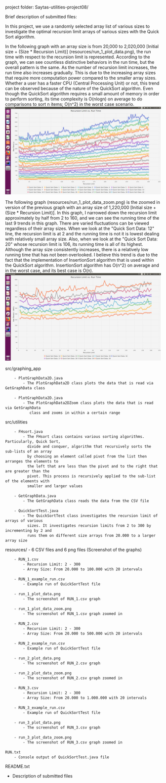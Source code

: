 project folder:
Saytas-utilities-project08/


Brief description of submitted files:

In this project, we use a randomly selected array list of various sizes to investigate
the optimal recursion limit arrays of various sizes with the Quick Sort algorithm.

In the following graph with an array size is from 20,000 to 2,020,000 [Initial size + (Size * Recursion Limit)] (resources/run_1_plot_data.png), 
the run time with respect to the recursion limit is represented.
According to the graph, we can see countless distinctive behaviors in the run time, but the overall pattern
is the same. As the number of recursion limit increases, the run time also increases gradually. This is
due to the increasing array sizes that require more computation power compared to the smaller array sizes.
Whether a user has a faster CPU (Central Processing Unit) or not, this trend can be observed because of the nature of the QuickSort algorithm. Even though the QuickSort algorithm requires a small amount of memory
in order to perform sorting, its time complexity is O(nlogn) on average to do comparisons to sort n items; 
O(n^2) in the worst case scenario.
![](resources/run_1_plot_data.png)


The following graph (resources/run_1_plot_data_zoom.png) is the zoomed in version of the previous graph with
an array size of 1,220,000 [Initial size + (Size * Recursion Limit)]. In this graph, I narrowed down the recursion limit approximately by half from 2 to 160, and we can see the running time of the last 9 trends in this graph. 
There are varied fluctuations can be viewed regardless of their array sizes. When we look at the "Quick Sort Data: 12" 
line, the recursion limit is at 2 and the running time is not it is lowest dealing with relatively small array size. 
Also, when we look at the "Quick Sort Data: 20" whose recursion limit is 106, its running time is all of its highest. 
Although the array size consistently increases, there is a relatively low running time that has not been overlooked.
I believe this trend is due to the fact that the implementation of InsertionSort algorithm that is used within the QuickSort algorithm. 
InsertionSort algorithm has O(n^2) on average and in the worst case, and its best case is O(n).
![](resources/run_1_plot_data_zoom.png)

src/graphing_app

        - PlotGraphData2D.java
            - The PlotGraphData2D class plots the data that is read via GetGraphData class

        - PlotGraphData2D.java
            - The PlotGraphData2DZoom class plots the data that is read via GetGraphData
               class and zooms in within a certain range

src/utilities

        - FHsort.java
            - The FHsort class contains various sorting algorithms. Particularly, Quick Sort,
              divide and conquer, algorithm that recursively sorts the sub-lists of an array
              by choosing an element called pivot from the list then arranges the elements to
              the left that are less than the pivot and to the right that are greater than the
              pivot. This process is recursively applied to the sub-list of the elements with
              smaller and larger values

        - GetGraphData.java
            - The GetGraphData class reads the data from the CSV file

        - QuickSortTest.java
            - The QuickSortTest class investigates the recursion limit of arrays of various
              sizes. It investigates recursion limits from 2 to 300 by incrementing by 2 and
              runs them on different size arrays from 20.000 to a larger array size

resources/
    - 6 CSV files and 6 png files (Screenshot of the graphs)

        - RUN_1.csv
            - Recursion Limit: 2 - 300
            - Array Size: From 20.000 to 100.000 with 20 intervals

        - RUN_1_example_run.csv
            - Example run of QuickSortTest file

        - run_1_plot_data.png
            - The screenshot of RUN_1.csv graph

        - run_1_plot_data_zoom.png
            - The screenshot of RUN_1.csv graph zoomed in

        - RUN_2.csv
            - Recursion Limit: 2 - 300
            - Array Size: From 20.000 to 500.000 with 20 intervals

        - RUN_2_example_run.csv
            - Example run of QuickSortTest file

        - run_2_plot_data.png
            - The screenshot of RUN_2.csv graph

        - run_2_plot_data_zoom.png
            - The screenshot of RUN_2.csv graph zoomed in

        - RUN_3.csv
            - Recursion Limit: 2 - 300
            - Array Size: From 20.000 to 1.000.000 with 20 intervals

        - RUN_3_example_run.csv
            - Example run of QuickSortTest file

        - run_3_plot_data.png
            - The screenshot of RUN_3.csv graph

        - run_3_plot_data_zoom.png
            - The screenshot of RUN_3.csv graph zoomed in

    RUN.txt
        - Console output of QuickSortTest.java file

README.txt
- Description of submitted files